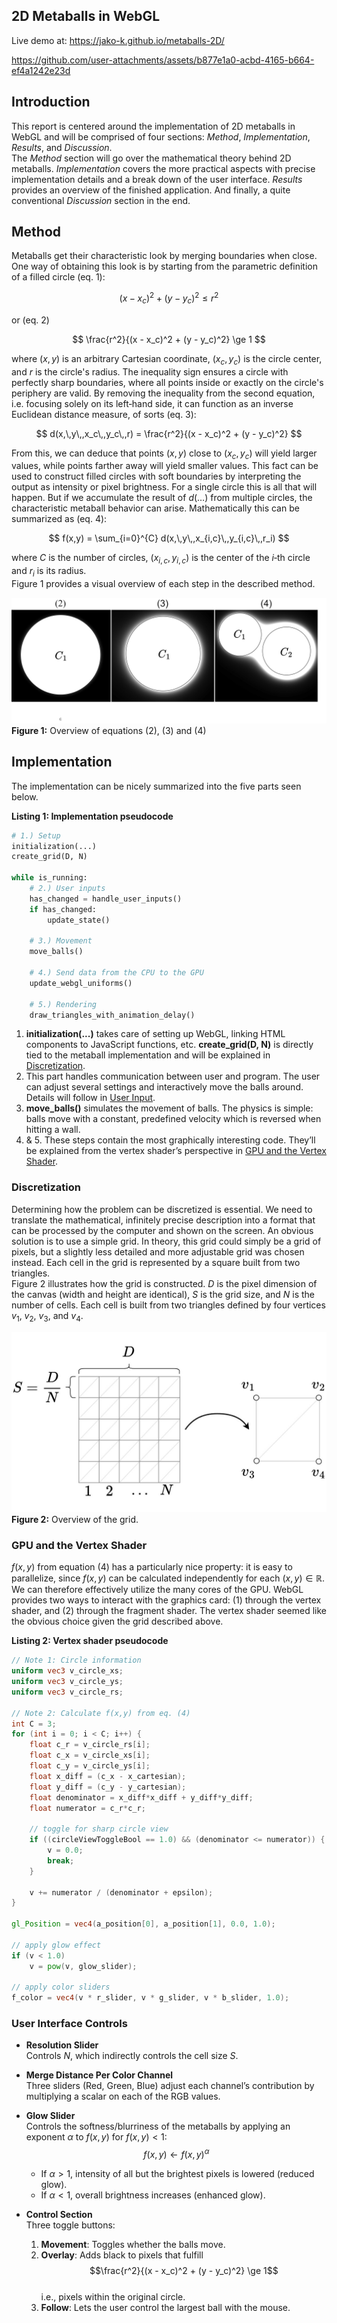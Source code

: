 ## 2D Metaballs in WebGL
Live demo at: https://jako-k.github.io/metaballs-2D/


https://github.com/user-attachments/assets/b877e1a0-acbd-4165-b664-ef4a1242e23d



## Introduction

This report is centered around the implementation of 2D metaballs in WebGL and will be comprised of four sections: *Method*, *Implementation*, *Results*, and *Discussion*.  
The *Method* section will go over the mathematical theory behind 2D metaballs. *Implementation* covers the more practical aspects with precise implementation details and a break down of the user interface. *Results* provides an overview of the finished application. And finally, a quite conventional *Discussion* section in the end.

## Method

Metaballs get their characteristic look by merging boundaries when close. One way of obtaining this look is by starting from the parametric definition of a filled circle (eq. 1):

$$
(x - x_c)^2 + (y - y_c)^2 \le r^2
$$

or (eq. 2)

$$
\frac{r^2}{(x - x_c)^2 + (y - y_c)^2} \ge 1
$$

where $(x, y)$ is an arbitrary Cartesian coordinate, $(x_c, y_c)$ is the circle center, and $r$ is the circle's radius. The inequality sign ensures a circle with perfectly sharp boundaries, where all points inside or exactly on the circle's periphery are valid. By removing the inequality from the second equation, i.e. focusing solely on its left‐hand side, it can function as an inverse Euclidean distance measure, of sorts (eq. 3):

$$
d(x,\,y\,,x_c\,,y_c\,,r) = \frac{r^2}{(x - x_c)^2 + (y - y_c)^2}
$$

From this, we can deduce that points $(x, y)$ close to $(x_c, y_c)$ will yield larger values, while points farther away will yield smaller values. This fact can be used to construct filled circles with soft boundaries by interpreting the output as intensity or pixel brightness. For a single circle this is all that will happen. But if we accumulate the result of $d(\dots)$ from multiple circles, the characteristic metaball behavior can arise. Mathematically this can be summarized as (eq. 4):

$$
f(x,y) = \sum_{i=0}^{C} d(x,\,y\,,x_{i,c}\,,y_{i,c}\,,r_i)
$$

where $C$ is the number of circles, $(x_{i,c},y_{i,c})$ is the center of the $i$‑th circle and $r_i$ is its radius.  
Figure 1 provides a visual overview of each step in the described method.

![Overview of equations (2), (3) and (4)](readme_stuff/method.jpg)  
**Figure 1:** Overview of equations (2), (3) and (4)

## Implementation

The implementation can be nicely summarized into the five parts seen below.

**Listing 1: Implementation pseudocode**  
```python
# 1.) Setup
initialization(...)
create_grid(D, N) 

while is_running:
    # 2.) User inputs
    has_changed = handle_user_inputs()
    if has_changed:
        update_state()

    # 3.) Movement
    move_balls()

    # 4.) Send data from the CPU to the GPU
    update_webgl_uniforms()

    # 5.) Rendering
    draw_triangles_with_animation_delay()
```

1. **initialization(...)** takes care of setting up WebGL, linking HTML components to JavaScript functions, etc. **create_grid(D, N)** is directly tied to the metaball implementation and will be explained in [Discretization](#discretization).  
2. This part handles communication between user and program. The user can adjust several settings and interactively move the balls around. Details will follow in [User Input](#user-input).  
3. **move_balls()** simulates the movement of balls. The physics is simple: balls move with a constant, predefined velocity which is reversed when hitting a wall.  
4. & 5. These steps contain the most graphically interesting code. They’ll be explained from the vertex shader’s perspective in [GPU and the Vertex Shader](#gpu-and-the-vertex-shader).

### Discretization <a name="discretization"></a>

Determining how the problem can be discretized is essential. We need to translate the mathematical, infinitely precise description into a format that can be processed by the computer and shown on the screen. An obvious solution is to use a simple grid. In theory, this grid could simply be a grid of pixels, but a slightly less detailed and more adjustable grid was chosen instead. Each cell in the grid is represented by a square built from two triangles.  
Figure 2 illustrates how the grid is constructed. $D$ is the pixel dimension of the canvas (width and height are identical), $S$ is the grid size, and $N$ is the number of cells. Each cell is built from two triangles defined by four vertices $v_1$, $v_2$, $v_3$, and $v_4$.

![Overview of the grid](readme_stuff/disc.jpg)  
**Figure 2:** Overview of the grid.

### GPU and the Vertex Shader <a name="gpu-and-the-vertex-shader"></a>

$f(x,y)$ from equation (4) has a particularly nice property: it is easy to parallelize, since $f(x,y)$ can be calculated independently for each $(x,y)\in\mathbb{R}$. We can therefore effectively utilize the many cores of the GPU. WebGL provides two ways to interact with the graphics card: (1) through the vertex shader, and (2) through the fragment shader. The vertex shader seemed like the obvious choice given the grid described above.  

**Listing 2: Vertex shader pseudocode**  
```glsl
// Note 1: Circle information
uniform vec3 v_circle_xs;
uniform vec3 v_circle_ys;
uniform vec3 v_circle_rs;

// Note 2: Calculate f(x,y) from eq. (4)
int C = 3;
for (int i = 0; i < C; i++) {
    float c_r = v_circle_rs[i];
    float c_x = v_circle_xs[i];
    float c_y = v_circle_ys[i];
    float x_diff = (c_x - x_cartesian);
    float y_diff = (c_y - y_cartesian);
    float denominator = x_diff*x_diff + y_diff*y_diff; 
    float numerator = c_r*c_r; 
    
    // toggle for sharp circle view
    if ((circleViewToggleBool == 1.0) && (denominator <= numerator)) {
        v = 0.0;
        break;
    }  
    
    v += numerator / (denominator + epsilon);
}

gl_Position = vec4(a_position[0], a_position[1], 0.0, 1.0);

// apply glow effect
if (v < 1.0)
    v = pow(v, glow_slider);

// apply color sliders
f_color = vec4(v * r_slider, v * g_slider, v * b_slider, 1.0);
```

### User Interface Controls

- **Resolution Slider**  
  Controls $N$, which indirectly controls the cell size $S$.

- **Merge Distance Per Color Channel**  
  Three sliders (Red, Green, Blue) adjust each channel’s contribution by multiplying a scalar on each of the RGB values.

- **Glow Slider**  
  Controls the softness/blurriness of the metaballs by applying an exponent $\alpha$ to $f(x,y)$ for $f(x,y) < 1$:  
  $$f(x,y) \leftarrow f(x,y)^\alpha$$  
  - If $\alpha > 1$, intensity of all but the brightest pixels is lowered (reduced glow).  
  - If $\alpha < 1$, overall brightness increases (enhanced glow).

- **Control Section**  
  Three toggle buttons:  
  1. **Movement**: Toggles whether the balls move.  
  2. **Overlay**: Adds black to pixels that fulfill  
     $$\frac{r^2}{(x - x_c)^2 + (y - y_c)^2} \ge 1$$  
     i.e., pixels within the original circle.  
  3. **Follow**: Lets the user control the largest ball with the mouse.

